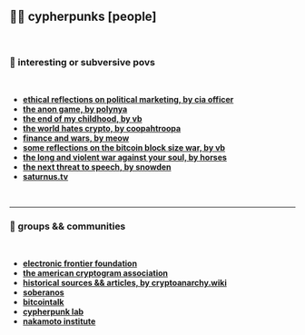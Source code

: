 ## 🤖🏴 cypherpunks [people]

<br>


### 🤖 interesting or subversive povs

<br>

* **[ethical reflections on political marketing, by cia officer](https://officercia.mirror.xyz/nC51fLlJU23QCgS0g809AKXnX7MqJxq6A9qym8z1vkY)**
* **[the anon game, by polynya](https://polynya.mirror.xyz/oruSLHzzOQOdZwX_DyQcL-fMvX4rSybhc1Z-MdndAW0)**
* **[the end of my childhood, by vb](https://vitalik.eth.limo/general/2024/01/31/end.html)**
* **[the world hates crypto, by coopahtroopa](https://coopahtroopa.mirror.xyz/kSuSb_2n3i29H31Jubf5qDL0CZi-T-Sve0e0PPVxQRM)**
* **[finance and wars, by meow](https://meow.bio/finance-wars)**
* **[some reflections on the bitcoin block size war, by vb](https://vitalik.eth.limo/general/2024/05/31/blocksize.html)**
* **[the long and violent war against your soul, by horses](https://www.youtube.com/watch?v=Z7tCN4qOoRs)**
* **[the next threat to speech, by snowden](https://www.youtube.com/watch?v=XD-XU6Y3TfA)**
* **[saturnus.tv](https://saturnus.tv/)**



<br>

---

### 🤖 groups && communities

<br>

* **[electronic frontier foundation](https://www.eff.org/)**
* **[the american cryptogram association](https://www.cryptogram.org/)**
* **[historical sources && articles, by cryptoanarchy.wiki](https://cryptoanarchy.wiki/sources/historical-sources-and-media-articles)**
* **[soberanos](https://soberanos.org/)**
* **[bitcointalk](https://bitcointalk.org/)**
* **[cypherpunk lab](https://github.com/cypherpunklab/manifesto)**
* **[nakamoto institute](https://nakamotoinstitute.org/)**


